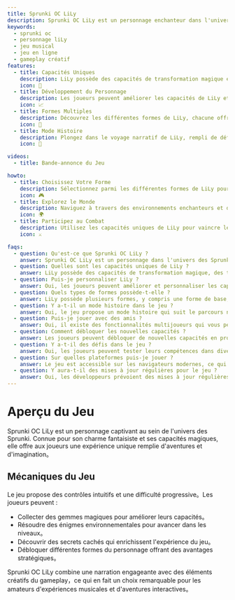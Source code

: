 ```yaml
---
title: Sprunki OC LiLy  
description: Sprunki OC LiLy est un personnage enchanteur dans l'univers des Sprunki, connu pour son charme fantaisiste et ses capacités uniques. Les joueurs peuvent explorer son monde magique, participer à un gameplay stratégique et débloquer diverses transformations.  
keywords:
  - sprunki oc  
  - personnage liLy  
  - jeu musical  
  - jeu en ligne  
  - gameplay créatif  
features:
  - title: Capacités Uniques  
    description: LiLy possède des capacités de transformation magique et des techniques de mouvement spéciales qui améliorent le gameplay.  
    icon: 🌟  
  - title: Développement du Personnage  
    description: Les joueurs peuvent améliorer les capacités de LiLy et débloquer de nouvelles fonctionnalités au fur et à mesure qu'ils progressent dans le jeu.  
    icon: 📈  
  - title: Formes Multiples  
    description: Découvrez les différentes formes de LiLy, chacune offrant des avantages uniques dans différentes situations.  
    icon: 🔄  
  - title: Mode Histoire  
    description: Plongez dans le voyage narratif de LiLy, rempli de défis et d'aventures.  
    icon: 📖  

videos:
  - title: Bande-annonce du Jeu  

howto:
  - title: Choisissez Votre Forme  
    description: Sélectionnez parmi les différentes formes de LiLy pour vous adapter à divers défis dans le jeu.  
    icon: 🎮   
  - title: Explorez le Monde   
    description: Naviguez à travers des environnements enchanteurs et découvrez des secrets cachés.   
    icon: 🌍   
  - title: Participez au Combat   
    description: Utilisez les capacités uniques de LiLy pour vaincre les ennemis et surmonter les obstacles.   
    icon: ⚔️   

faqs:
  - question: Qu'est-ce que Sprunki OC LiLy ?   
    answer: Sprunki OC LiLy est un personnage dans l'univers des Sprunki connu pour ses capacités magiques et sa personnalité charmante.   
  - question: Quelles sont les capacités uniques de LiLy ?   
    answer: LiLy possède des capacités de transformation magique, des techniques de mouvement spéciales et des compétences stratégiques au combat.   
  - question: Puis-je personnaliser LiLy ?   
    answer: Oui, les joueurs peuvent améliorer et personnaliser les capacités de LiLy au fur et à mesure qu'ils avancent dans le jeu.   
  - question: Quels types de formes possède-t-elle ?   
    answer: LiLy possède plusieurs formes, y compris une forme de base, une forme améliorée, des formes spéciales pour des situations spécifiques et une forme ultime.   
  - question: Y a-t-il un mode histoire dans le jeu ?   
    answer: Oui, le jeu propose un mode histoire qui suit le parcours narratif de LiLy.   
  - question: Puis-je jouer avec des amis ?   
    answer: Oui, il existe des fonctionnalités multijoueurs qui vous permettent d'interagir avec d'autres joueurs dans l'univers des Sprunki.   
  - question: Comment débloquer les nouvelles capacités ?   
    answer: Les joueurs peuvent débloquer de nouvelles capacités en progressant dans le jeu et en relevant des défis.   
  - question: Y a-t-il des défis dans le jeu ?   
    answer: Oui, les joueurs peuvent tester leurs compétences dans divers modes défi tout au long du jeu.   
  - question: Sur quelles plateformes puis-je jouer ?   
    answer: Le jeu est accessible sur les navigateurs modernes, ce qui facilite le jeu n'importe où.    
  - question: Y aura-t-il des mises à jour régulières pour le jeu ?    
    answer: Oui, les développeurs prévoient des mises à jour régulières qui incluront du nouveau contenu et des fonctionnalités basées sur les retours des joueurs.    
---  
```


# Aperçu du Jeu  

Sprunki OC LiLy est un personnage captivant au sein de l'univers des Sprunki. Connue pour son charme fantaisiste et ses capacités magiques, elle offre aux joueurs une expérience unique remplie d'aventures et d'imagination。  

## Mécaniques du Jeu  

Le jeu propose des contrôles intuitifs et une difficulté progressive。Les joueurs peuvent :

* Collecter des gemmes magiques pour améliorer leurs capacités。
* Résoudre des énigmes environnementales pour avancer dans les niveaux。
* Découvrir des secrets cachés qui enrichissent l'expérience du jeu。
* Débloquer différentes formes du personnage offrant des avantages stratégiques。  

Sprunki OC LiLy combine une narration engageante avec des éléments créatifs du gameplay，ce qui en fait un choix remarquable pour les amateurs d'expériences musicales et d'aventures interactives。
